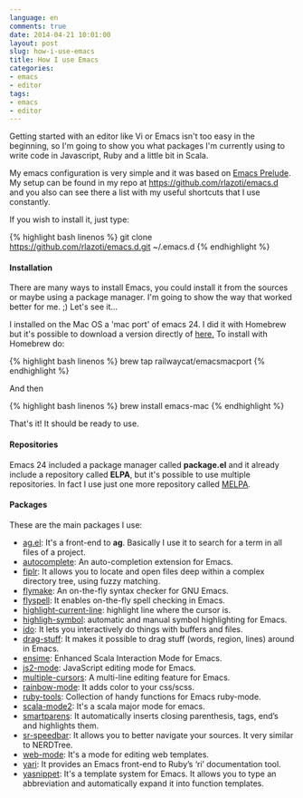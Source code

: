 ```yaml
---
language: en
comments: true
date: 2014-04-21 10:01:00
layout: post
slug: how-i-use-emacs
title: How I use Emacs
categories:
- emacs
- editor
tags:
- emacs
- editor
---
```


Getting started with an editor like Vi or Emacs isn't too easy in the beginning, so I'm going to show you what packages I'm currently using to write code in Javascript, Ruby and a little bit in Scala.

My emacs configuration is very simple and it was based on <a href="https://github.com/bbatsov/prelude" target="_blank">Emacs Prelude</a>. My setup can be found in my repo at <a href="https://github.com/rlazoti/emacs.d" target="_blank">https://github.com/rlazoti/emacs.d</a> and you also can see there a list with my useful shortcuts that I use constantly.

If you wish to install it, just type:

{% highlight bash linenos %}
git clone https://github.com/rlazoti/emacs.d.git ~/.emacs.d
{% endhighlight %}

#### Installation

There are many ways to install Emacs, you could install it from the sources or maybe using a package manager. I'm going to show the way that worked better for me. ;) Let's see it...

I installed on the Mac OS a 'mac port' of emacs 24. I did it with Homebrew but it's possible to download a version directly of <a href="https://github.com/railwaycat/emacs-mac-port/wiki/Downloads" target="_blank">here.</a> To install with Homebrew do:

{% highlight bash linenos %}
brew tap railwaycat/emacsmacport
{% endhighlight %}

And then

{% highlight bash linenos %}
brew install emacs-mac
{% endhighlight %}

That's it! It should be ready to use.

#### Repositories

Emacs 24 included a package manager called **package.el** and it already include a repository called **ELPA**, but it's possible to use multiple repositories. In fact I use just one more repository called <a href="http://melpa.milkbox.net/packages/" target="_blank">MELPA</a>.

#### Packages

These are the main packages I use:

* <a href="https://github.com/Wilfred/ag.el" target="_blank">ag.el</a>: It's a front-end to **ag**. Basically I use it to search for a term in all files of a project.
* <a href="https://github.com/auto-complete/auto-complete" target="_blank">autocomplete</a>: An auto-completion extension for Emacs.
* <a href="https://github.com/d11wtq/fiplr" target="_blank">fiplr</a>: It allows you to locate and open files deep within a complex directory tree, using fuzzy matching.
* <a href="http://flymake.sourceforge.net/" target="_blank">flymake</a>: An on-the-fly syntax checker for GNU Emacs.
* <a href="http://www.emacswiki.org/emacs/FlySpell" target="_blank">flyspell</a>: It enables on-the-fly spell checking in Emacs.
* <a href="http://www.emacswiki.org/emacs/highlight-current-line.el" target="_blank">highlight-current-line</a>: highlight line where the cursor is.
* <a href="https://github.com/nschum/highlight-symbol.el" target="_blank">highligh-symbol</a>: automatic and manual symbol highlighting for Emacs.
* <a href="http://www.emacswiki.org/emacs/InteractivelyDoThings" target="_blank">ido</a>: It lets you interactively do things with buffers and files.
* <a href="https://github.com/rejeep/drag-stuff.el" target="_blank">drag-stuff</a>: It makes it possible to drag stuff (words, region, lines) around in Emacs.
* <a href="https://github.com/aemoncannon/ensime" target="_blank">ensime</a>: Enhanced Scala Interaction Mode for Emacs.
* <a href="https://github.com/mooz/js2-mode" target="_blank">js2-mode</a>: JavaScript editing mode for Emacs.
* <a href="https://github.com/magnars/multiple-cursors.el" target="_blank">multiple-cursors</a>: A multi-line editing feature for Emacs.
* <a href="https://github.com/emacsmirror/rainbow-mode" target="_blank">rainbow-mode</a>: It adds color to your css/scss.
* <a href="https://github.com/rejeep/ruby-tools.el" target="_blank">ruby-tools</a>: Collection of handy functions for Emacs ruby-mode.
* <a href="https://github.com/hvesalai/scala-mode2" target="_blank">scala-mode2</a>: It's a scala major mode for emacs.
* <a href="https://github.com/Fuco1/smartparens" target="_blank">smartparens</a>: It automatically inserts closing parenthesis, tags, end’s and highlights them.
* <a href="http://www.emacswiki.org/emacs/SrSpeedbar" target="_blank">sr-speedbar</a>: It allows you to better navigate your sources. It very similar to NERDTree.
* <a href="http://web-mode.org/" target="_blank">web-mode</a>: It's a mode for editing web templates.
* <a href="http://www.emacswiki.org/cgi-bin/emacs/YARI" target="_blank">yari</a>: It provides an Emacs front-end to Ruby’s ‘ri’ documentation tool.
* <a href="https://github.com/capitaomorte/yasnippet" target="_blank">yasnippet</a>: It's a template system for Emacs. It allows you to type an abbreviation and automatically expand it into function templates.

